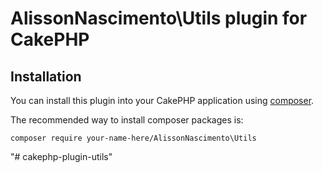 # AlissonNascimento\Utils plugin for CakePHP

## Installation

You can install this plugin into your CakePHP application using [composer](https://getcomposer.org).

The recommended way to install composer packages is:

```
composer require your-name-here/AlissonNascimento\Utils
```
"# cakephp-plugin-utils" 
